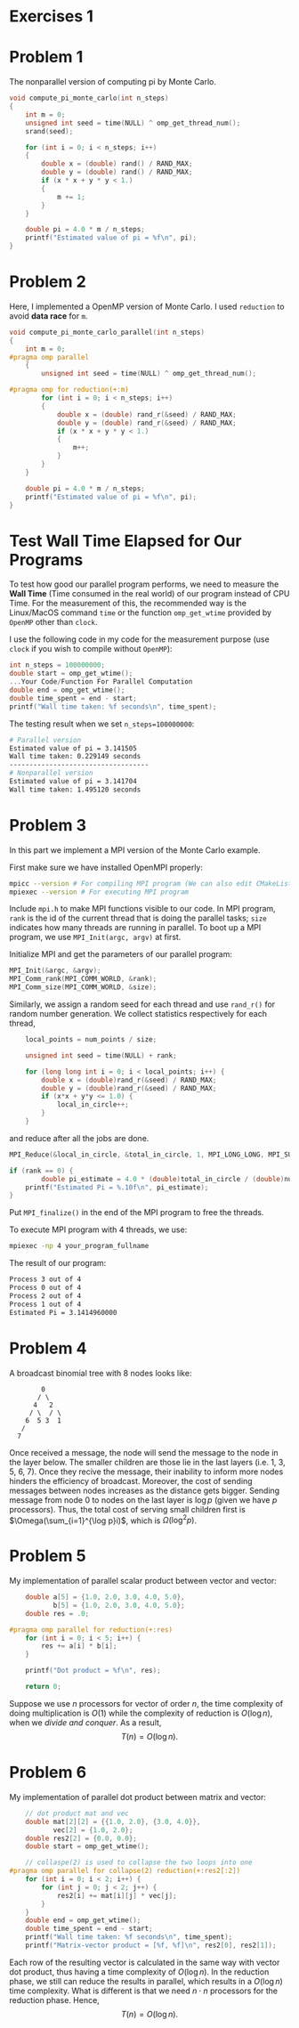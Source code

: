 # Exercises 1

# Problem 1
The nonparallel version of computing pi by Monte Carlo.
```c
void compute_pi_monte_carlo(int n_steps)
{
    int m = 0;
    unsigned int seed = time(NULL) ^ omp_get_thread_num();
    srand(seed);

    for (int i = 0; i < n_steps; i++)
    {
        double x = (double) rand() / RAND_MAX;
        double y = (double) rand() / RAND_MAX;
        if (x * x + y * y < 1.)
        {
            m += 1;
        }
    }

    double pi = 4.0 * m / n_steps;
    printf("Estimated value of pi = %f\n", pi);
}
```

# Problem 2
Here, I implemented a OpenMP version of Monte Carlo. I used `reduction` to avoid **data race** for `m`.
```c
void compute_pi_monte_carlo_parallel(int n_steps)
{
    int m = 0;
#pragma omp parallel
    {
        unsigned int seed = time(NULL) ^ omp_get_thread_num();

#pragma omp for reduction(+:m)
        for (int i = 0; i < n_steps; i++)
        {
            double x = (double) rand_r(&seed) / RAND_MAX;
            double y = (double) rand_r(&seed) / RAND_MAX;
            if (x * x + y * y < 1.)
            {
                m++;
            }
        }
    }

    double pi = 4.0 * m / n_steps;
    printf("Estimated value of pi = %f\n", pi);
}
```

# Test Wall Time Elapsed for Our Programs
To test how good our parallel program performs, we need to measure the **Wall Time** (Time consumed in the real world) of our program instead of CPU Time. For the measurement of this, the recommended way is the Linux/MacOS command `time` or the function `omp_get_wtime` provided by `OpenMP` other than `clock`.

I use the following code in my code for the measurement purpose (use `clock` if you wish to compile without `OpenMP`):
```c
int n_steps = 100000000;
double start = omp_get_wtime();
...Your Code/Function For Parallel Computation
double end = omp_get_wtime();
double time_spent = end - start;
printf("Wall time taken: %f seconds\n", time_spent);
```

The testing result when we set `n_steps=100000000`:
```bash
# Parallel version
Estimated value of pi = 3.141505
Wall time taken: 0.229149 seconds
-----------------------------------
# Nonparallel version
Estimated value of pi = 3.141704
Wall time taken: 1.495120 seconds
```

# Problem 3
In this part we implement a MPI version of the Monte Carlo example.

First make sure we have installed OpenMPI properly:
```bash
mpicc --version # For compiling MPI program (We can also edit CMakeLists.txt to enable gcc to compile it)
mpiexec --version # For executing MPI program
```

Include `mpi.h` to make MPI functions visible to our code. In MPI program, `rank` is the id of the current thread that is doing the parallel tasks; `size` indicates how many threads are running in parallel. To boot up a MPI program, we use `MPI_Init(argc, argv)` at first.

Initialize MPI and get the parameters of our parallel program:
```cpp
MPI_Init(&argc, &argv);
MPI_Comm_rank(MPI_COMM_WORLD, &rank);
MPI_Comm_size(MPI_COMM_WORLD, &size);
```

Similarly, we assign a random seed for each thread and use `rand_r()` for random number generation. We collect statistics respectively for each thread,
```cpp
    local_points = num_points / size;

    unsigned int seed = time(NULL) + rank;

    for (long long int i = 0; i < local_points; i++) {
        double x = (double)rand_r(&seed) / RAND_MAX;
        double y = (double)rand_r(&seed) / RAND_MAX;
        if (x*x + y*y <= 1.0) {
            local_in_circle++;
        }
    }
```
and reduce after all the jobs are done.
```cpp
MPI_Reduce(&local_in_circle, &total_in_circle, 1, MPI_LONG_LONG, MPI_SUM, 0, MPI_COMM_WORLD);

if (rank == 0) {
        double pi_estimate = 4.0 * (double)total_in_circle / (double)num_points;
    printf("Estimated Pi = %.10f\n", pi_estimate);
}
```

Put `MPI_finalize()` in the end of the MPI program to free the threads.

To execute MPI program with 4 threads, we use:
```bash
mpiexec -np 4 your_program_fullname
```

The result of our program:
```bash
Process 3 out of 4
Process 0 out of 4
Process 2 out of 4
Process 1 out of 4
Estimated Pi = 3.1414960000
```

# Problem 4
A broadcast binomial tree with 8 nodes looks like:
```
        0
       / \
      4   2
     / \  / \
    6  5 3  1
   / 
  7
```
Once received a message, the node will send the message to the node in the layer below. The smaller children are those lie in the last layers (i.e. 1, 3, 5, 6, 7). Once they recive the message, their inability to inform more nodes hinders the efficiency of broadcast. Moreover, the cost of sending messages between nodes increases as the distance gets bigger. Sending message from node 0 to nodes on the last layer is $\log p$ (given we have $p$ processors). Thus, the total cost of serving small children first is $\Omega(\sum_{i=1}^{\log p}i)$, which is $\Omega(\log^2 p)$.

# Problem 5
My implementation of parallel scalar product between vector and vector:
```c
    double a[5] = {1.0, 2.0, 3.0, 4.0, 5.0},
           b[5] = {1.0, 2.0, 3.0, 4.0, 5.0};
    double res = .0;

#pragma omp parallel for reduction(+:res)
    for (int i = 0; i < 5; i++) {
        res += a[i] * b[i];
    }

    printf("Dot product = %f\n", res);

    return 0;
```

Suppose we use $n$ processors for vector of order $n$, the time complexity of doing multiplication is $O(1)$ while the complexity of reduction is $O(\log n)$, when we *divide and conquer*. As a result,
$$T(n)=O(\log n).$$

# Problem 6
My implementation of parallel dot product between matrix and vector:
```c
    // dot product mat and vec
    double mat[2][2] = {{1.0, 2.0}, {3.0, 4.0}},
           vec[2] = {1.0, 2.0};
    double res2[2] = {0.0, 0.0};
    double start = omp_get_wtime();

    // collaspe(2) is used to collapse the two loops into one
#pragma omp parallel for collapse(2) reduction(+:res2[:2])
    for (int i = 0; i < 2; i++) {
        for (int j = 0; j < 2; j++) {
            res2[i] += mat[i][j] * vec[j];
        }
    }
    double end = omp_get_wtime();
    double time_spent = end - start;
    printf("Wall time taken: %f seconds\n", time_spent);
    printf("Matrix-vector product = [%f, %f]\n", res2[0], res2[1]);
```

Each row of the resulting vector is calculated in the same way with vector dot product, thus having a time complexity of $O(\log n)$. In the reduction phase, we still can reduce the results in parallel, which results in a $O(\log n)$ time complexity. What is different is that we need $n\cdot n$ processors for the reduction phase. Hence, $$T(n)=O(\log n).$$